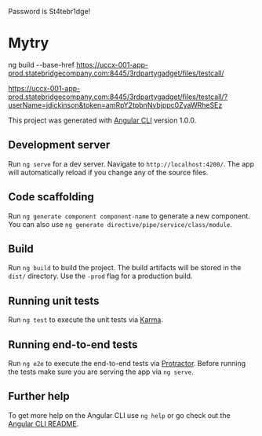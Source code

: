  Password is St4tebr1dge!
# Mytry
ng build --base-href https://uccx-001-app-prod.statebridgecompany.com:8445/3rdpartygadget/files/testcall/

https://uccx-001-app-prod.statebridgecompany.com:8445/3rdpartygadget/files/testcall/?userName=jdickinson&token=amRpY2tpbnNvbjppc0ZyaWRheSEz

This project was generated with [Angular CLI](https://github.com/angular/angular-cli) version 1.0.0.

## Development server

Run `ng serve` for a dev server. Navigate to `http://localhost:4200/`. The app will automatically reload if you change any of the source files.

## Code scaffolding

Run `ng generate component component-name` to generate a new component. You can also use `ng generate directive/pipe/service/class/module`.

## Build

Run `ng build` to build the project. The build artifacts will be stored in the `dist/` directory. Use the `-prod` flag for a production build.

## Running unit tests

Run `ng test` to execute the unit tests via [Karma](https://karma-runner.github.io).

## Running end-to-end tests

Run `ng e2e` to execute the end-to-end tests via [Protractor](http://www.protractortest.org/).
Before running the tests make sure you are serving the app via `ng serve`.

## Further help

To get more help on the Angular CLI use `ng help` or go check out the [Angular CLI README](https://github.com/angular/angular-cli/blob/master/README.md).
